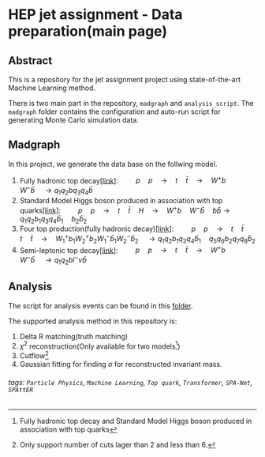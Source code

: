 HEP jet assignment - Data preparation(main page)
===

## Abstract 
This is a repository for the jet assignment project using state-of-the-art Machine Learning method.

There is two main part in the repository, `madgraph` and `analysis_script`. The `madgraph` folder contains the configuration and auto-run script for generating Monte Carlo simulation data.

## Madgraph
In this project, we generate the data base on the follwing model.

1. Fully hadronic top decay[[link]](https://github.com/davidho27941/HEP-jet-assignment/tree/v2/madgraph/pptt_preparation):
$\qquad p\quad p\quad \to\quad t\quad \bar{t}\quad \to\quad W^{+}b\quad W^{-}\bar{b}\quad \to q_{1}q_{2}bq_{3}q_{4}\bar{b}$
2. Standard Model Higgs boson produced in association with top quarks[[link]](https://github.com/davidho27941/HEP-jet-assignment/tree/v2/madgraph/ppttH_preparation):
$\qquad p\quad p\quad \to\quad t\quad \bar{t}\quad H\quad \to\quad W^{+}b\quad W^{-}\bar{b}\quad b\bar{b}\to q_{1}q_{2}b_{1}q_{3}q_{4}\bar{b}_{1}\quad b_{2}\bar{b}_{2}$
3. Four top production(fully hadronic decay)[[link]](https://github.com/davidho27941/HEP-jet-assignment/tree/v2/madgraph/four_top_preparation):
$\qquad p\quad p\quad \to\quad t\quad \bar{t}\quad t\quad \bar{t}\quad \to\quad W^{+}_{1}b_{1}W^{+}_{2}b_{2} W^{-}_{1}\bar{b}_{1}W^{-}_{2}\bar{b}_{2}\quad \to q_{1}q_{2}b_{1}q_{3}q_{4}\bar{b}_{1}\quad q_{5}q_{6}b_{2}q_{7}q_{8}\bar{b}_{2}$
4. Semi-leptonic top decay[[link]](https://github.com/davidho27941/HEP-jet-assignment/tree/v2/madgraph/ttbar-semi-lep_preparation):
$\qquad p\quad p\quad \to\quad t\quad \bar{t}\quad \to\quad W^{+}b\quad W^{-}\bar{b}\quad \to q_{1}q_{2}bl^{-}\nu\bar{b}$


## Analysis 

The script for analysis events can be found in this [folder](https://github.com/davidho27941/HEP-jet-assignment/tree/v2/analysis_script).

The supported analysis method in this repository is:
1. Delta R matching(truth matching)
2. $\chi^{2}$ reconstruction(Only available for two models[^1])
3. Cutflow[^2]
4. Gaussian fitting for finding $\sigma$ for reconstructed invariant mass. 



[^1]: Fully hadronic top decay and Standard Model Higgs boson produced in association with top quarks
[^2]: Only support number of cuts lager than 2 and less than 6.
###### tags: `Particle Physics`, `Machine Learning`, `Top quark`, `Transformer`, `SPA-Net`, `SPAttER`

